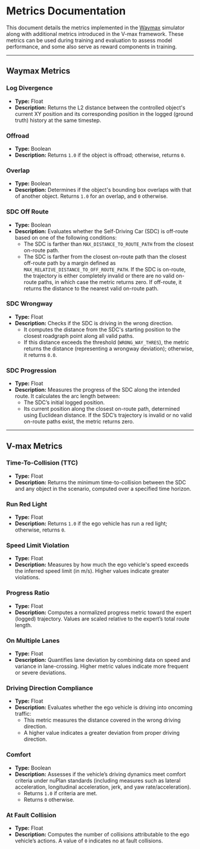 # Metrics Documentation

This document details the metrics implemented in the [Waymax](https://github.com/waymo-research/waymax) simulator along with additional metrics introduced in the V-max framework. These metrics can be used during training and evaluation to assess model performance, and some also serve as reward components in training.

---

## Waymax Metrics

### Log Divergence
- **Type:** Float
- **Description:**
  Returns the L2 distance between the controlled object's current XY position and its corresponding position in the logged (ground truth) history at the same timestep.

### Offroad
- **Type:** Boolean
- **Description:**
  Returns `1.0` if the object is offroad; otherwise, returns `0`.

### Overlap
- **Type:** Boolean
- **Description:**
  Determines if the object's bounding box overlaps with that of another object. Returns `1.0` for an overlap, and `0` otherwise.

### SDC Off Route
- **Type:** Boolean
- **Description:**
  Evaluates whether the Self-Driving Car (SDC) is off-route based on one of the following conditions:
  - The SDC is farther than `MAX_DISTANCE_TO_ROUTE_PATH` from the closest on-route path.
  - The SDC is farther from the closest on-route path than the closest off-route path by a margin defined as `MAX_RELATIVE_DISTANCE_TO_OFF_ROUTE_PATH`.
  If the SDC is on-route, the trajectory is either completely invalid or there are no valid on-route paths, in which case the metric returns zero. If off-route, it returns the distance to the nearest valid on-route path.

### SDC Wrongway
- **Type:** Float
- **Description:**
  Checks if the SDC is driving in the wrong direction.
  - It computes the distance from the SDC's starting position to the closest roadgraph point along all valid paths.
  - If this distance exceeds the threshold (`WRONG_WAY_THRES`), the metric returns the distance (representing a wrongway deviation); otherwise, it returns `0.0`.

### SDC Progression
- **Type:** Float
- **Description:**
  Measures the progress of the SDC along the intended route. It calculates the arc length between:
  - The SDC’s initial logged position.
  - Its current position along the closest on-route path, determined using Euclidean distance.
  If the SDC’s trajectory is invalid or no valid on-route paths exist, the metric returns zero.

---

## V-max Metrics

### Time-To-Collision (TTC)
- **Type:** Float
- **Description:**
  Returns the minimum time-to-collision between the SDC and any object in the scenario, computed over a specified time horizon.

### Run Red Light
- **Type:** Float
- **Description:**
  Returns `1.0` if the ego vehicle has run a red light; otherwise, returns `0`.

### Speed Limit Violation
- **Type:** Float
- **Description:**
  Measures by how much the ego vehicle's speed exceeds the inferred speed limit (in m/s). Higher values indicate greater violations.

### Progress Ratio
- **Type:** Float
- **Description:**
  Computes a normalized progress metric toward the expert (logged) trajectory. Values are scaled relative to the expert’s total route length.

### On Multiple Lanes
- **Type:** Float
- **Description:**
  Quantifies lane deviation by combining data on speed and variance in lane-crossing. Higher metric values indicate more frequent or severe deviations.

### Driving Direction Compliance
- **Type:** Float
- **Description:**
  Evaluates whether the ego vehicle is driving into oncoming traffic:
  - This metric measures the distance covered in the wrong driving direction.
  - A higher value indicates a greater deviation from proper driving direction.

### Comfort
- **Type:** Boolean
- **Description:**
  Assesses if the vehicle’s driving dynamics meet comfort criteria under nuPlan standards (including measures such as lateral acceleration, longitudinal acceleration, jerk, and yaw rate/acceleration).
  - Returns `1.0` if criteria are met.
  - Returns `0` otherwise.

### At Fault Collision
- **Type:** Float
- **Description:**
  Computes the number of collisions attributable to the ego vehicle’s actions. A value of `0` indicates no at fault collisions.
